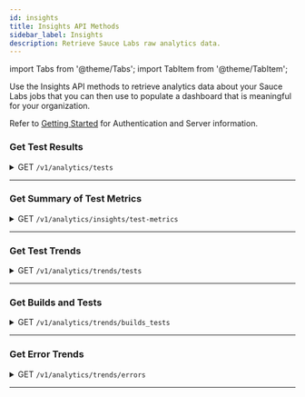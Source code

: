 ```yaml
---
id: insights
title: Insights API Methods
sidebar_label: Insights
description: Retrieve Sauce Labs raw analytics data.
---
```


import Tabs from '@theme/Tabs';
import TabItem from '@theme/TabItem';


Use the Insights API methods to retrieve analytics data about your Sauce Labs jobs that you can then use to populate a dashboard that is meaningful for your organization.

Refer to [Getting Started](/dev/api) for Authentication and Server information.

### Get Test Results

<details><summary><span className="api get">GET</span> <code>/v1/analytics/tests</code></summary>
<p/>

Returns run data for all tests that match the request criteria.

#### Parameters

:::note
This call requires <code>start</code> and <code>end</code> parameters OR the <code>time_range</code> parameter.
:::

<table id="table-api">
  <tbody>
    <tr>
     <td><code>start</code></td>
       <td><p><small>| QUERY | REQUIRED | DATE |</small></p><p>The starting date of the period during which the test runs executed, in <code>YYYY-MM-DDTHH:mm:ssZ</code> (UTC) format.</p></td>
    </tr>
  </tbody>
  <tbody>
    <tr>
     <td><code>end</code></td>
       <td><p><small>| QUERY | REQUIRED | DATE |</small></p><p>The ending date of the period during which the test runs executed, in <code>YYYY-MM-DDTHH:mm:ssZ</code> (UTC) format.</p></td>
    </tr>
  </tbody>
  <tbody>
    <tr>
     <td><code>time_range</code></td>
       <td><p><small>| QUERY | REQUIRED | DURATION + UNIT |</small></p><p>The amount of time backward from the current time representing the period during which the test runs executed. Acceptable units include <code>d</code> (day); <code>h</code> (hour); <code>m</code> (minute); <code>s</code> (second).</p></td>
    </tr>
  </tbody>
  <tbody>
    <tr>
     <td><code>scope</code></td>
     <td><p><small>| QUERY | OPTIONAL | STRING |</small></p><p>Specifies the scope of the <code>owner</code> parameter. Supported values are:</p><p>
     <ul>
      <li><code>me</code> - owner is the logged-in requestor.</li>
      <li><code>organization</code> - owner is all users the logged-in requestor's organization.</li>
      <li><code>single</code> - owner is one or more users in logged-in requestor's organization. Setting this value makes the <code>owner</code> parameter required.</li>
    </ul></p></td>
    </tr>
  </tbody>
  <tbody>
    <tr>
     <td><code>owner</code></td>
     <td><p><small>| QUERY | OPTIONAL | ARRAY of STRINGS |</small></p><p>The name of one or more users in the requestor's organization who executed the requested tests. This parameter is required if the <code>scope</code> parameter is set to <code>single</code>.</p></td>
    </tr>
  </tbody>
  <tbody>
    <tr>
     <td><code>status</code></td>
     <td><p><small>| QUERY | OPTIONAL | STRING |</small></p><p>Limit results to only those with a specified status. Supported values are:</p><p>
     <ul>
      <li><code>passed</code></li>
      <li><code>errored</code></li>
      <li><code>failed</code></li>
      <li><code>complete</code></li>
    </ul></p></td>
    </tr>
  </tbody>
  <tbody>
    <tr>
     <td><code>build</code></td>
     <td><p><small>| QUERY | OPTIONAL | STRING |</small></p><p>Limit results to those grouped by this build name.</p></td>
    </tr>
  </tbody>
  <tbody>
    <tr>
     <td><code>from</code></td>
     <td><p><small>| QUERY | OPTIONAL | INTEGER |</small></p><p>Begin results list from this record number.</p></td>
    </tr>
  </tbody>
  <tbody>
    <tr>
     <td><code>mainDocumentTransferSize</code></td>
     <td><p><small>| QUERY | OPTIONAL | INTEGER |</small></p><p>The maximum number of results to return.</p></td>
    </tr>
  </tbody>
  <tbody>
    <tr>
     <td><code>missing_build</code></td>
     <td><p><small>| QUERY | OPTIONAL | INCLUDE |</small></p><p>Requires no value. If this parameter is included in the query string, results will only include tests with no assigned build.</p></td>
    </tr>
  </tbody>
  <tbody>
    <tr>
     <td><code>query</code></td>
     <td><p><small>| QUERY | OPTIONAL | STRING |</small></p><p>Limit results to only those with this test name.</p></td>
    </tr>
  </tbody>
  <tbody>
    <tr>
     <td><code>desc</code></td>
     <td><p><small>| QUERY | OPTIONAL | BOOLEAN |</small></p><p>Set to <code>true</code> to sort results in descending order by creation time. Default value is <code>false</code>.</p></td>
    </tr>
  </tbody>
  <tbody>
    <tr>
     <td><code>error</code></td>
     <td><p><small>| QUERY | OPTIONAL | STRING |</small></p><p>Limit results to only those that threw this error message.</p></td>
    </tr>
  </tbody>
</table>

<Tabs
groupId="dc-url"
defaultValue="us"
values={[
{label: 'United States', value: 'us'},
{label: 'Europe', value: 'eu'},
]}>

<TabItem value="us">

```jsx title="Sample Request"
curl -u "$SAUCE_USERNAME:$SAUCE_ACCESS_KEY" --location \
--request GET "https://api.us-west-1.saucelabs.com/v1/analytics/tests?start=2021-05-01T12:00:00Z&end=2021-05-02T12:00:00Z&size=10&from=10&build=build-123" | json_pp
```

</TabItem>
<TabItem value="eu">

```jsx title="Sample Request"
curl -u "$SAUCE_USERNAME:$SAUCE_ACCESS_KEY" --location \
--request GET "https://api.eu-central-1.saucelabs.com/v1/analytics/tests?start=2021-05-01T12:00:00Z&end=2021-05-02T12:00:00Z&size=10&from=10&build=build-123" | json_pp
```

</TabItem>
</Tabs>

#### Responses

<table id="table-api">
<tbody>
  <tr>
    <td><code>200</code></td>
    <td colSpan='2'>Success.</td>
  </tr>
</tbody>
<tbody>
  <tr>
    <td><code>400</code></td>
    <td colSpan='2'>Bad Request. May include additional error message, such as "start and end parameters are required."</td>
  </tr>
</tbody>
<tbody>
  <tr>
    <td><code>404</code></td>
    <td colSpan='2'>Not found.</td>
  </tr>
</tbody>
</table>

```jsx title="Sample Response"
{
  "meta": {
    "status": 200
  },
  "items": [
    {
      "id": "50fdd2369eer3031ad912kib57b12440",
      "owner": "USERNAME",
      "ancestor": "USERNAME",
      "name": "TestGet",
      "build": "build-123",
      "creation_time": "2017-03-01T12:13:39Z",
      "end_time": "2017-03-01T12:16:22Z",
      "status": "complete",
      "error": "",
      "os": "OS X El Capitan (10.11)",
      "browser": "iPhone 10.0",
      "details_url": "https://saucelabs.com/rest/v1.1/a-team/jobs/50fdd2369eer3031ad912kib57b12440"
    },
    // 9 more tests
  ],
  "has_more": true
}
```
</details>

---


### Get Summary of Test Metrics

<details><summary><span className="api get">GET</span> <code>/v1/analytics/insights/test-metrics</code></summary>
<p/>

Returns an aggregate of metric values for runs of a specified test during the specified time period.

#### Parameters

:::note
This call requires <code>start</code> and <code>end</code> parameters OR the <code>time_range</code> parameter.
:::

<table id="table-api">
  <tbody>
    <tr>
     <td><code>start</code></td>
       <td><p><small>| QUERY | REQUIRED | DATE |</small></p><p>The starting date of the period during which the test runs executed, in <code>YYYY-MM-DDTHH:mm:ssZ</code> (UTC) format.</p></td>
    </tr>
  </tbody>
  <tbody>
    <tr>
     <td><code>end</code></td>
       <td><p><small>| QUERY | REQUIRED | DATE |</small></p><p>The ending date of the period during which the test runs executed, in <code>YYYY-MM-DDTHH:mm:ssZ</code> (UTC) format.</p></td>
    </tr>
  </tbody>
  <tbody>
    <tr>
     <td><code>time_range</code></td>
       <td><p><small>| QUERY | REQUIRED | DURATION + UNIT |</small></p><p>The amount of time backward from the current time representing the period during which the test runs executed. Acceptable units include <code>d</code> (day); <code>h</code> (hour); <code>m</code> (minute); <code>s</code> (second).</p></td>
    </tr>
  </tbody>
  <tbody>
    <tr>
     <td><code>scope</code></td>
     <td><p><small>| QUERY | OPTIONAL | STRING |</small></p><p>Specifies the scope of the <code>owner</code> parameter. Supported values are:</p><p>
     <ul>
      <li><code>me</code> - owner is the logged-in requestor.</li>
      <li><code>organization</code> - owner is all users the logged-in requestor's organization.</li>
      <li><code>single</code> - owner is one or more users in logged-in requestor's organization. Setting this value makes the <code>owner</code> parameter required.</li>
    </ul></p></td>
    </tr>
  </tbody>
  <tbody>
    <tr>
     <td><code>owner</code></td>
     <td><p><small>| QUERY | OPTIONAL | ARRAY of STRINGS |</small></p><p>The name of one or more users in the requestor's organization who executed the requested tests. This parameter is required if the <code>scope</code> parameter is set to <code>single</code>.</p></td>
    </tr>
  </tbody>
  <tbody>
    <tr>
     <td><code>status</code></td>
     <td><p><small>| QUERY | OPTIONAL | STRING |</small></p><p>Limit results to only those with a specified status. Supported values are:</p><p>
     <ul>
      <li><code>passed</code></li>
      <li><code>errored</code></li>
      <li><code>failed</code></li>
      <li><code>complete</code></li>
    </ul></p></td>
    </tr>
  </tbody>
  <tbody>
    <tr>
     <td><code>query</code></td>
     <td><p><small>| QUERY | REQUIRED | STRING |</small></p><p>The name of the test for which results are requested.</p></td>
    </tr>
  </tbody>
  <tbody>
    <tr>
     <td><code>os</code></td>
     <td><p><small>| QUERY | OPTIONAL | ARRAY OF STRINGS |</small></p><p>Limit results to only those run on the specified operating systems.</p></td>
    </tr>
  </tbody>
  <tbody>
    <tr>
     <td><code>browser</code></td>
     <td><p><small>| QUERY | OPTIONAL | ARRAY OF STRINGS |</small></p><p>Limit results to only those run on the specified browsers.</p></td>
    </tr>
  </tbody>
</table>

<Tabs
groupId="dc-url"
defaultValue="us"
values={[
{label: 'United States', value: 'us'},
{label: 'Europe', value: 'eu'},
]}>

<TabItem value="us">

```jsx title="Sample Request"
curl -u "$SAUCE_USERNAME:$SAUCE_ACCESS_KEY" --location \
--request GET "https://api.us-west-1.saucelabs.com/v1/analytics/insights/test-metrics?start=1515687172&end=1516291972&query=AnalyticsSeleniumTest%20on%20OS%20X%2010.10" | json_pp
```

</TabItem>
<TabItem value="eu">

```jsx title="Sample Request"
curl -u "$SAUCE_USERNAME:$SAUCE_ACCESS_KEY" --location \
--request GET "https://api.eu-central-1.saucelabs.com/v1/analytics/insights/test-metrics?start=1515687172&end=1516291972&query=AnalyticsSeleniumTest%20on%20OS%20X%2010.10" | json_pp
```

</TabItem>
</Tabs>

#### Responses

<table id="table-api">
<tbody>
  <tr>
    <td><code>200</code></td>
    <td colSpan='2'>Success.</td>
  </tr>
</tbody>
<tbody>
  <tr>
    <td><code>400</code></td>
    <td colSpan='2'>Bad Request. May include additional error message, such as "start and end parameters are required."</td>
  </tr>
</tbody>
<tbody>
  <tr>
    <td><code>404</code></td>
    <td colSpan='2'>Not found.</td>
  </tr>
</tbody>
</table>

```jsx title="Sample Response"
{
  "meta": {
    "status": 200
  },
  "aggs": {
    "count": 1008,
    "fastestRun": {
      "id": "1cc127f6af024184a45fc45817672a341",
      "owner": "a-team",
      "ancestor": "a-team",
      "name": "AnalyticsSeleniumTest on OS X 10.10",
      "build": "",
      "creation_time": "2018-01-12T11:50:02Z",
      "start_time": "2018-01-12T11:50:02Z",
      "end_time": "2018-01-12T11:50:27Z",
      "duration": 25,
      "status": "passed",
      "error": "",
      "os": "OS X Yosemite (10.10)",
      "os_normalized": "",
      "browser": "Chrome 51.0",
      "browser_normalized": "",
      "details_url": "https://saucelabs.com/rest/v1.1/a-team/jobs/1cc127f6af024184a45fc45817672a341"
    },
    "slowestRun": {
      "id": "faf35305919245ebaceab93712d009b0",
      "owner": "a-team",
      "ancestor": "a-team",
      "name": "AnalyticsSeleniumTest on OS X 10.10",
      "build": "",
      "creation_time": "2018-01-15T19:10:01Z",
      "start_time": "2018-01-15T19:10:01Z",
      "end_time": "2018-01-15T19:40:59Z",
      "duration": 1858,
      "status": "errored",
      "error": "Test exceeded maximum duration after 1800 seconds",
      "os": "OS X Yosemite (10.10)",
      "os_normalized": "",
      "browser": "Chrome 51.0",
      "browser_normalized": "",
      "details_url": "https://saucelabs.com/rest/v1.1/a-team/jobs/faf35305919245ebaceab93712d009b0"
    },
    "statuses": {
      "errored": 7,
      "failed": 1,
      "passed": 1000
    },
    "totalQueueTime": 0.3843098311817279,
    "totalRunTime": 33.18867924528302
  }
}
```
</details>

---

### Get Test Trends

<details><summary><span className="api get">GET</span> <code>/v1/analytics/trends/tests</code></summary>
<p/>

Returns a set of data "buckets" representing tests that were run in each time interval defined by the request parameters.

#### Parameters

:::note
This call requires <code>start</code> and <code>end</code> parameters OR the <code>time_range</code> parameter.
:::

<table id="table-api">
  <tbody>
    <tr>
     <td><code>start</code></td>
       <td><p><small>| QUERY | REQUIRED | DATE |</small></p><p>The starting date of the period during which the test runs executed, in <code>YYYY-MM-DDTHH:mm:ssZ</code> (UTC) format.</p></td>
    </tr>
  </tbody>
  <tbody>
    <tr>
     <td><code>end</code></td>
       <td><p><small>| QUERY | REQUIRED | DATE |</small></p><p>The ending date of the period during which the test runs executed, in <code>YYYY-MM-DDTHH:mm:ssZ</code> (UTC) format.</p></td>
    </tr>
  </tbody>
  <tbody>
    <tr>
     <td><code>time_range</code></td>
       <td><p><small>| QUERY | REQUIRED | DURATION + UNIT |</small></p><p>The amount of time backward from the current time representing the period during which the test runs executed. Acceptable units include <code>d</code> (day); <code>h</code> (hour); <code>m</code> (minute); <code>s</code> (second).</p></td>
    </tr>
  </tbody>
  <tbody>
    <tr>
     <td><code>scope</code></td>
     <td><p><small>| QUERY | OPTIONAL | STRING |</small></p><p>Specifies the scope of the <code>owner</code> parameter. Supported values are:</p><p>
     <ul>
      <li><code>me</code> - owner is the logged-in requestor.</li>
      <li><code>organization</code> - owner is all users the logged-in requestor's organization.</li>
      <li><code>single</code> - owner is one or more users in logged-in requestor's organization. Setting this value makes the <code>owner</code> parameter required.</li>
    </ul></p></td>
    </tr>
  </tbody>
  <tbody>
    <tr>
     <td><code>owner</code></td>
     <td><p><small>| QUERY | OPTIONAL | ARRAY of STRINGS |</small></p><p>The name of one or more users in the requestor's organization who executed the requested tests. This parameter is required if the <code>scope</code> parameter is set to <code>single</code>.</p></td>
    </tr>
  </tbody>
  <tbody>
    <tr>
     <td><code>status</code></td>
     <td><p><small>| QUERY | OPTIONAL | STRING |</small></p><p>Limit results to only those with a specified status. Supported values are:</p><p>
     <ul>
      <li><code>passed</code></li>
      <li><code>errored</code></li>
      <li><code>failed</code></li>
      <li><code>complete</code></li>
    </ul></p></td>
    </tr>
  </tbody>
  <tbody>
    <tr>
     <td><code>interval</code></td>
     <td><p><small>| QUERY | REQUIRED | DURATION + UNIT |</small></p><p>The amount of time representing the boundary of each data bucket. Acceptable units include <code>d</code> (day); <code>h</code> (hour); <code>m</code> (minute); <code>s</code> (second).</p></td>
    </tr>
  </tbody>
  <tbody>
    <tr>
     <td><code>os</code></td>
     <td><p><small>| QUERY | OPTIONAL | ARRAY OF STRINGS |</small></p><p>Limit results to only those run on the specified operating systems.</p></td>
    </tr>
  </tbody>
  <tbody>
    <tr>
     <td><code>browser</code></td>
     <td><p><small>| QUERY | OPTIONAL | ARRAY OF STRINGS |</small></p><p>Limit results to only those run on the specified browsers.</p></td>
    </tr>
  </tbody>
</table>

<Tabs
groupId="dc-url"
defaultValue="us"
values={[
{label: 'United States', value: 'us'},
{label: 'Europe', value: 'eu'},
]}>

<TabItem value="us">

```jsx title="Sample Request"
curl -u "$SAUCE_USERNAME:$SAUCE_ACCESS_KEY" --location \
--request GET "https://api.us-west-1.saucelabs.com/v1/analytics/trends/tests?interval=1h&start=2021-05-01T12:00:00Z&end=2021-05-02T12:00:00Z&os=Linux" | json_pp
```

</TabItem>
<TabItem value="eu">

```jsx title="Sample Request"
curl -u "$SAUCE_USERNAME:$SAUCE_ACCESS_KEY" --location \
--request GET "https://api.eu-central-1.saucelabs.com/v1/analytics/trends/tests?interval=1h&start=2021-05-01T12:00:00Z&end=2021-05-02T12:00:00Z&os=Linux" | json_pp
```

</TabItem>
</Tabs>

#### Responses

<table id="table-api">
<tbody>
  <tr>
    <td><code>200</code></td>
    <td colSpan='2'>Success.</td>
  </tr>
</tbody>
<tbody>
  <tr>
    <td><code>400</code></td>
    <td colSpan='2'>Bad Request. May include additional error message, such as "start and end parameters are required."</td>
  </tr>
</tbody>
<tbody>
  <tr>
    <td><code>404</code></td>
    <td colSpan='2'>Not found.</td>
  </tr>
</tbody>
</table>

```jsx title="Sample Response"
{
  "meta": {
    "status": 200
  },
  "buckets": [
    {
      "timestamp": "2017-03-09T12:00:00.000Z",
      "count": 204,
      "aggs": {
        "os": [
          {
            "name": "OS X El Capitan (10.11)",
            "count": 98
          },
          {
            "name": "Windows 7",
            "count": 65
          },
          {
            "name": "Linux",
            "count": 41
          }
        ],
        "owner": [
          {
            "name": "a-team",
            "count": 204
          }
        ],
        "status": [
          {
            "name": "complete",
            "count": 133
          },
          {
            "name": "passed",
            "count": 58
          },
          {
            "name": "failed",
            "count": 12
          },
          {
            "name": "errored",
            "count": 1
          }
        ]
      }
    },
    // more buckets...
  ],
  "metrics": {
    "os": {
      "Linux": 163,
      "OS X El Capitan (10.11)": 356,
      "Windows 7": 229
    },
    "owner": {
      "a-team": 748
    },
    "status": {
      "complete": 496,
      "errored": 2,
      "failed": 44,
      "passed": 206
    }
  }
}
```
</details>

---

### Get Builds and Tests

<details><summary><span className="api get">GET</span> <code>/v1/analytics/trends/builds_tests</code></summary>
<p/>

Returns the set of all tests run within the specified time period, grouped by whether each test was part of a build or not.

#### Parameters

:::note
This call requires <code>start</code> and <code>end</code> parameters OR the <code>time_range</code> parameter.
:::

<table id="table-api">
  <tbody>
    <tr>
     <td><code>start</code></td>
       <td><p><small>| QUERY | REQUIRED | DATE |</small></p><p>The starting date of the period during which the test runs executed, in <code>YYYY-MM-DDTHH:mm:ssZ</code> (UTC) format.</p></td>
    </tr>
  </tbody>
  <tbody>
    <tr>
     <td><code>end</code></td>
       <td><p><small>| QUERY | REQUIRED | DATE |</small></p><p>The ending date of the period during which the test runs executed, in <code>YYYY-MM-DDTHH:mm:ssZ</code> (UTC) format.</p></td>
    </tr>
  </tbody>
  <tbody>
    <tr>
     <td><code>time_range</code></td>
       <td><p><small>| QUERY | REQUIRED | DURATION + UNIT |</small></p><p>The amount of time backward from the current time representing the period during which the test runs executed. Acceptable units include <code>d</code> (day); <code>h</code> (hour); <code>m</code> (minute); <code>s</code> (second).</p></td>
    </tr>
  </tbody>
  <tbody>
    <tr>
     <td><code>scope</code></td>
     <td><p><small>| QUERY | OPTIONAL | STRING |</small></p><p>Specifies the scope of the <code>owner</code> parameter. Supported values are:</p><p>
     <ul>
      <li><code>me</code> - owner is the logged-in requestor.</li>
      <li><code>organization</code> - owner is all users the logged-in requestor's organization.</li>
      <li><code>single</code> - owner is one or more users in logged-in requestor's organization. Setting this value makes the <code>owner</code> parameter required.</li>
    </ul></p></td>
    </tr>
  </tbody>
  <tbody>
    <tr>
     <td><code>owner</code></td>
     <td><p><small>| QUERY | OPTIONAL | ARRAY of STRINGS |</small></p><p>The name of one or more users in the requestor's organization who executed the requested tests. This parameter is required if the <code>scope</code> parameter is set to <code>single</code>.</p></td>
    </tr>
  </tbody>
  <tbody>
    <tr>
     <td><code>status</code></td>
     <td><p><small>| QUERY | OPTIONAL | STRING |</small></p><p>Limit results to only those with a specified status. Supported values are:</p><p>
     <ul>
      <li><code>passed</code></li>
      <li><code>errored</code></li>
      <li><code>failed</code></li>
      <li><code>complete</code></li>
    </ul></p></td>
    </tr>
  </tbody>
  <tbody>
    <tr>
     <td><code>os</code></td>
     <td><p><small>| QUERY | OPTIONAL | ARRAY OF STRINGS |</small></p><p>Limit results to only those run on the specified operating systems.</p></td>
    </tr>
  </tbody>
  <tbody>
    <tr>
     <td><code>browser</code></td>
     <td><p><small>| QUERY | OPTIONAL | ARRAY OF STRINGS |</small></p><p>Limit results to only those run on the specified browsers.</p></td>
    </tr>
  </tbody>
</table>

<Tabs
groupId="dc-url"
defaultValue="us"
values={[
{label: 'United States', value: 'us'},
{label: 'Europe', value: 'eu'},
]}>

<TabItem value="us">

```jsx title="Sample Request"
curl -u "$SAUCE_USERNAME:$SAUCE_ACCESS_KEY" --location \
--request GET "https://api.us-west-1.saucelabs.com/v1/analytics/trends/builds_tests?start=2021-05-01T12:00:00Z&end=2021-05-02T12:00:00Z" |json_pp
```

</TabItem>
<TabItem value="eu">

```jsx title="Sample Request"
curl -u "$SAUCE_USERNAME:$SAUCE_ACCESS_KEY" --location \
--request GET "https://api.eu-central-1.saucelabs.com/v1/analytics/trends/builds_tests?start=2021-05-01T12:00:00Z&end=2021-05-02T12:00:00Z" | json_pp
```

</TabItem>
</Tabs>

#### Responses

<table id="table-api">
<tbody>
  <tr>
    <td><code>200</code></td>
    <td colSpan='2'>Success.</td>
  </tr>
</tbody>
<tbody>
  <tr>
    <td><code>400</code></td>
    <td colSpan='2'>Bad Request. May include additional error message, such as "start and end parameters are required."</td>
  </tr>
</tbody>
<tbody>
  <tr>
    <td><code>404</code></td>
    <td colSpan='2'>Not found.</td>
  </tr>
</tbody>
</table>

```jsx title="Sample Response"
{
  "meta": {
    "status": 200
  },
  "builds": {
    "items": [
      {
        "name": "build-123",
        "tests_count": 34,
        "duration": 1916,
        "start_time": "2017-03-01T12:09:16Z",
        "end_time": "2017-03-01T12:41:25Z",
        "tests": [
          {
            "id": "a1a2b38812hy42e5affbd54p9757re5t",
            "owner": "USERNAME",
            "ancestor": "USERNAME",
            "name": "TestStatus",
            "creation_time": "2017-03-01T12:09:16Z",
            "end_time": "2017-03-01T12:10:44Z",
            "status": "failed",
            "error": "",
            "os": "Linux",
            "browser": "Android 5.1",
            "details_url": "https://saucelabs.com/rest/v1.1/a-team/jobs/a1a2b38812hy42e5affbd54p9757re5t"
          },
          // up to 10 items
        ],
        "has_more": true,
        "aggs": {
          "status": [
            {
              "name": "complete",
              "count": 23
            },
            {
              "name": "passed",
              "count": 9
            },
            {
              "name": "failed",
              "count": 2
            }
          ]
        }
      },
      // up to 25 builds
    ],
    "has_more": true
  },
  "tests_missing_build": {
    "items": [],
    "has_more": false
  }
}
```
</details>

---

### Get Error Trends

<details><summary><span className="api get">GET</span> <code>/v1/analytics/trends/errors</code></summary>
<p/>

Returns an array of errors that occurred on all tests run within the specified time period.

#### Parameters

:::note
This call requires <code>start</code> and <code>end</code> parameters OR the <code>time_range</code> parameter.
:::

<table id="table-api">
  <tbody>
    <tr>
     <td><code>start</code></td>
       <td><p><small>| QUERY | REQUIRED | DATE |</small></p><p>The starting date of the period during which the test runs executed, in <code>YYYY-MM-DDTHH:mm:ssZ</code> (UTC) format.</p></td>
    </tr>
  </tbody>
  <tbody>
    <tr>
     <td><code>end</code></td>
       <td><p><small>| QUERY | REQUIRED | DATE |</small></p><p>The ending date of the period during which the test runs executed, in <code>YYYY-MM-DDTHH:mm:ssZ</code> (UTC) format.</p></td>
    </tr>
  </tbody>
  <tbody>
    <tr>
     <td><code>time_range</code></td>
       <td><p><small>| QUERY | REQUIRED | DURATION + UNIT |</small></p><p>The amount of time backward from the current time representing the period during which the test runs executed. Acceptable units include <code>d</code> (day); <code>h</code> (hour); <code>m</code> (minute); <code>s</code> (second).</p></td>
    </tr>
  </tbody>
  <tbody>
    <tr>
     <td><code>scope</code></td>
     <td><p><small>| QUERY | OPTIONAL | STRING |</small></p><p>Specifies the scope of the <code>owner</code> parameter. Supported values are:</p><p>
     <ul>
      <li><code>me</code> - owner is the logged-in requestor.</li>
      <li><code>organization</code> - owner is all users the logged-in requestor's organization.</li>
      <li><code>single</code> - owner is one or more users in logged-in requestor's organization. Setting this value makes the <code>owner</code> parameter required.</li>
    </ul></p></td>
    </tr>
  </tbody>
  <tbody>
    <tr>
     <td><code>owner</code></td>
     <td><p><small>| QUERY | OPTIONAL | ARRAY of STRINGS |</small></p><p>The name of one or more users in the requestor's organization who executed the requested tests. This parameter is required if the <code>scope</code> parameter is set to <code>single</code>.</p></td>
    </tr>
  </tbody>
  <tbody>
    <tr>
     <td><code>status</code></td>
     <td><p><small>| QUERY | OPTIONAL | STRING |</small></p><p>Limit results to only those with a specified status. Supported values are:</p><p>
     <ul>
      <li><code>passed</code></li>
      <li><code>errored</code></li>
      <li><code>failed</code></li>
      <li><code>complete</code></li>
    </ul></p></td>
    </tr>
  </tbody>
  <tbody>
    <tr>
     <td><code>os</code></td>
     <td><p><small>| QUERY | OPTIONAL | ARRAY OF STRINGS |</small></p><p>Limit results to only those run on the specified operating systems.</p></td>
    </tr>
  </tbody>
  <tbody>
    <tr>
     <td><code>browser</code></td>
     <td><p><small>| QUERY | OPTIONAL | ARRAY OF STRINGS |</small></p><p>Limit results to only those run on the specified browsers.</p></td>
    </tr>
  </tbody>
</table>

<Tabs
groupId="dc-url"
defaultValue="us"
values={[
{label: 'United States', value: 'us'},
{label: 'Europe', value: 'eu'},
]}>

<TabItem value="us">

```jsx title="Sample Request"
curl -u "$SAUCE_USERNAME:$SAUCE_ACCESS_KEY" --location \
--request GET "https://api.us-west-1.saucelabs.com/v1/analytics/trends/errors?start=2021-05-01T12:00:00Z&end=2021-05-02T12:00:00Z&scope=organization" | json_pp
```

</TabItem>
<TabItem value="eu">

```jsx title="Sample Request"
curl -u "$SAUCE_USERNAME:$SAUCE_ACCESS_KEY" --location \
--request GET "https://api.eu-central-1.saucelabs.com/v1/analytics/trends/errors?start=2021-05-01T12:00:00Z&end=2021-05-02T12:00:00Z&scope=organization" | json_pp
```

</TabItem>
</Tabs>

#### Responses

<table id="table-api">
<tbody>
  <tr>
    <td><code>200</code></td>
    <td colSpan='2'>Success.</td>
  </tr>
</tbody>
<tbody>
  <tr>
    <td><code>400</code></td>
    <td colSpan='2'>Bad Request. May include additional error message, such as "start and end parameters are required."</td>
  </tr>
</tbody>
<tbody>
  <tr>
    <td><code>404</code></td>
    <td colSpan='2'>Not found.</td>
  </tr>
</tbody>
</table>

```jsx title="Sample Response"
{
  "meta": {
    "status": 200
  },
  "buckets": [
    {
      "name": "Selenium didn't complete your last command on time.\nFor help, please check https://docs.saucelabs.com/dev/error-messages",
      "count": 1,
      "items": [
        {
          "id": "8f5nf6370061122bb6ah4ee10a2c966d",
          "owner": "USERNAME",
          "ancestor": "USERNAME",
          "name": "TestScreenshot",
          "creation_time": "2017-03-01T17:47:35Z",
          "end_time": "2017-03-01T17:54:03Z",
          "status": "errored",
          "error": "Selenium didn't complete your last command on time.\nFor help, please check https://docs.saucelabs.com/dev/error-messages",
          "os": "Linux",
          "browser": "Android 5.1",
          "details_url": "https://saucelabs.com/rest/v1.1/USERNAME/jobs/8f5nf6370061122bb6ah4ee10a2c966d"
        }
      ],
      "has_more": false
    },
    // more errors...
  ]
}
```
</details>

---
